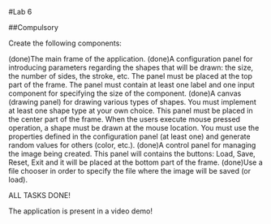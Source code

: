 #Lab 6

##Compulsory

Create the following components:

(done)The main frame of the application.
(done)A configuration panel for introducing parameters regarding the shapes that will be drawn: the size, the number of sides, the stroke, etc.
      The panel must be placed at the top part of the frame. The panel must contain at least one label and one input component for specifying the size of the component.
(done)A canvas (drawing panel) for drawing various types of shapes. You must implement at least one shape type at your own choice. This panel must be placed in the center part of the frame.
      When the users execute mouse pressed operation, a shape must be drawn at the mouse location. You must use the properties defined in the configuration panel (at least one) and generate random values for others (color, etc.).
(done)A control panel for managing the image being created. This panel will contains the buttons: Load, Save, Reset, Exit and it will be placed at the bottom part of the frame.
(done)Use a file chooser in order to specify the file where the image will be saved (or load).

ALL TASKS DONE!

The application is present in a video demo!
